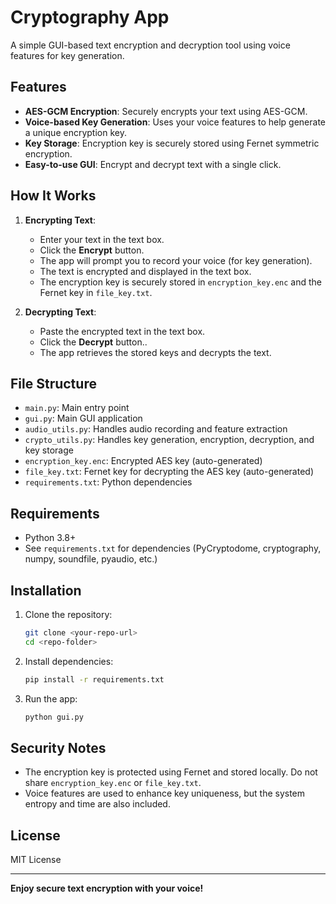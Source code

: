 
# Cryptography App

A simple GUI-based text encryption and decryption tool using voice features for key generation.

## Features
- **AES-GCM Encryption**: Securely encrypts your text using AES-GCM.
- **Voice-based Key Generation**: Uses your voice features to help generate a unique encryption key.
- **Key Storage**: Encryption key is securely stored using Fernet symmetric encryption.
- **Easy-to-use GUI**: Encrypt and decrypt text with a single click.

## How It Works
1. **Encrypting Text**:
    - Enter your text in the text box.
    - Click the **Encrypt** button.
    - The app will prompt you to record your voice (for key generation).
    - The text is encrypted and displayed in the text box.
    - The encryption key is securely stored in `encryption_key.enc` and the Fernet key in `file_key.txt`.

2. **Decrypting Text**:
    - Paste the encrypted text in the text box.
    - Click the **Decrypt** button..
    - The app retrieves the stored keys and decrypts the text.

## File Structure
- `main.py`: Main entry point
- `gui.py`: Main GUI application
- `audio_utils.py`: Handles audio recording and feature extraction
- `crypto_utils.py`: Handles key generation, encryption, decryption, and key storage
- `encryption_key.enc`: Encrypted AES key (auto-generated)
- `file_key.txt`: Fernet key for decrypting the AES key (auto-generated)
- `requirements.txt`: Python dependencies

## Requirements
- Python 3.8+
- See `requirements.txt` for dependencies (PyCryptodome, cryptography, numpy, soundfile, pyaudio, etc.)

## Installation
1. Clone the repository:
   ```sh
   git clone <your-repo-url>
   cd <repo-folder>
   ```
2. Install dependencies:
   ```sh
   pip install -r requirements.txt
   ```
3. Run the app:
   ```sh
   python gui.py
   ```

## Security Notes
- The encryption key is protected using Fernet and stored locally. Do not share `encryption_key.enc` or `file_key.txt`.
- Voice features are used to enhance key uniqueness, but the system entropy and time are also included.

## License
MIT License

---

**Enjoy secure text encryption with your voice!**
